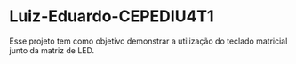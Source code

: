 # Luiz-Eduardo-CEPEDIU4T1
Esse projeto tem como objetivo demonstrar a utilização do teclado matricial junto da matriz de LED.
